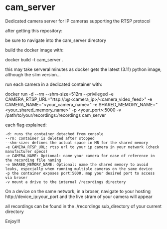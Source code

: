 # cam_server

Dedicated camera server for IP cameras supporting the RTSP protocol

after getting this repository:

  be sure to navigate into the cam_server directory
  
  build the docker image with:
  
  docker build -t cam_server .
    
  this may take serveral minutes as docker gets the latest (3.11) python image, although the slim version...
  
  run each camera in a dedicated container with:
  
  docker run -d --rm --shm-size=512m --privileged -e CAMERA_RTSP_URL="rtsp://:@<camera_ip>/<camera_video_feed>" -e CAMERA_NAME="<your_camera_name>" -e SHARED_MEMORY_NAME="<your_shared_memory_name>" -p <your_port>:5000 -v /path/to/your/recordings:/recordings cam_server
  
  each flag explained:
  
    -d: runs the container detached from console 
    --rm: container is deleted after stopped 
    --shm-size: defines the actual space in MB for the shared memory 
    -e CAMERA_RTSP_URL: rtsp url to your ip camera in your network (check manufacturer specs) 
    -e CAMERA_NAME: Optional: name your camera for ease of reference in the recording file naming 
    -e SHARED_MEMORY_NAME: Optional: name the shared memory to avoid leaks, especially when running multiple cameras on the same device 
    -p the container exposes port:5000, map your desired port to access via broser 
    -v mount a drive to the internal /recordings directory
  
  On a device on the same network, in a broser, navigate to your hosting http://device_ip:your_port and the live stram of your camera will appear
  
  all recordings can be found in the ./recordings sub_directory of your current directory
  
  Enjoy!!!
